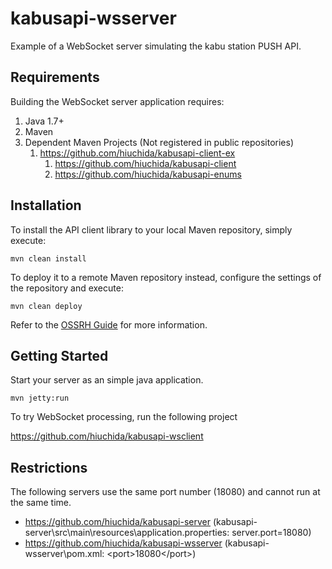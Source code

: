 # kabusapi-wsserver
Example of a WebSocket server simulating the kabu station PUSH API.

## Requirements

Building the WebSocket server application requires:
1. Java 1.7+
2. Maven
3. Dependent Maven Projects (Not registered in public repositories)
    1. https://github.com/hiuchida/kabusapi-client-ex
        1. https://github.com/hiuchida/kabusapi-client
        2. https://github.com/hiuchida/kabusapi-enums

## Installation

To install the API client library to your local Maven repository, simply execute:

```shell
mvn clean install
```

To deploy it to a remote Maven repository instead, configure the settings of the repository and execute:

```shell
mvn clean deploy
```

Refer to the [OSSRH Guide](http://central.sonatype.org/pages/ossrh-guide.html) for more information.

## Getting Started

Start your server as an simple java application.

```shell
mvn jetty:run
```

To try WebSocket processing, run the following project

https://github.com/hiuchida/kabusapi-wsclient

## Restrictions

The following servers use the same port number (18080) and cannot run at the same time.

- https://github.com/hiuchida/kabusapi-server
  (kabusapi-server\src\main\resources\application.properties: server.port=18080)
- https://github.com/hiuchida/kabusapi-wsserver
  (kabusapi-wsserver\pom.xml: &lt;port>18080&lt;/port>)

